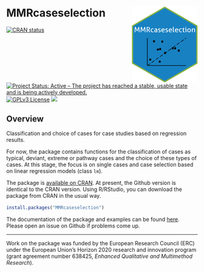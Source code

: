 # MMRcaseselection <img src="man/figures/MMRhex.png" height="200" align="right">

[![CRAN
status](http://www.r-pkg.org/badges/version/MMRcaseselection)](https://cran.r-project.org/package=MMRcaseselection)
[![Project Status: Active – The project has reached a stable, usable state and is being actively developed.](https://www.repostatus.org/badges/latest/active.svg)](https://www.repostatus.org/#active)
[![GPLv3 License](https://img.shields.io/badge/License-GPL%20v3-yellow.svg)](https://opensource.org/licenses/)
![](https://cranlogs.r-pkg.org/badges/grand-total/MMRcaseselection)

## Overview
Classification and choice of cases for case studies based on regression results.

For now, the package contains functions for the classification of cases as typical, deviant, extreme or pathway cases and the choice of these types of cases. At this stage, the focus is on single cases and case selection based on linear regression models (class `lm`).

The package is [available on CRAN](https://cran.r-project.org/web/packages/MMRcaseselection/). At present, the Github version is identical to the CRAN version. Using R/RStudio, you can download the package
from CRAN in the usual way.

```r
install.packages("MMRcaseselection")
```

The documentation of the package and examples can be found [here](https://ingorohlfing.github.io/MMRcaseselection/docs/). Please open an
issue on Github if problems come up.

***

Work on the package was funded by the European Research Council (ERC) under the European Union’s Horizon 2020 research and innovation program (grant agreement number 638425, *Enhanced Qualitative and Multimethod Research*).
